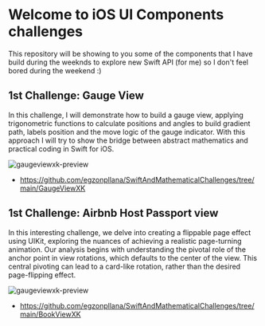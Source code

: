 # Welcome to iOS UI Components challenges
This repository will be showing to you some of the components that I have build during the weeknds to explore new Swift API (for me) so I don't feel bored during the weekend :)

## 1st Challenge: Gauge View
In this challenge, I will demonstrate how to build a gauge view, applying trigonometric functions to calculate positions and angles to build gradient path, labels position and the move logic of the gauge indicator. With this approach I will try to show the bridge between abstract mathematics and practical coding in Swift for iOS.

<div align="leading">
  <img src="https://github.com/user-attachments/assets/5479ac09-023f-4440-a13c-afb9ad932224" alt="gaugeviewxk-preview">
</div>

- https://github.com/egzonpllana/SwiftAndMathematicalChallenges/tree/main/GaugeViewXK

## 1st Challenge: Airbnb Host Passport view
In this interesting challenge, we delve into creating a flippable page effect using UIKit, exploring the nuances of achieving a realistic page-turning animation. Our analysis begins with understanding the pivotal role of the anchor point in view rotations, which defaults to the center of the view. This central pivoting can lead to a card-like rotation, rather than the desired page-flipping effect.

<div align="leading">
  <img src="https://github.com/user-attachments/assets/3db46fc2-6ae8-4811-a4fe-b8da1cebc2ee" alt="gaugeviewxk-preview">
</div>

- https://github.com/egzonpllana/SwiftAndMathematicalChallenges/tree/main/BookViewXK
